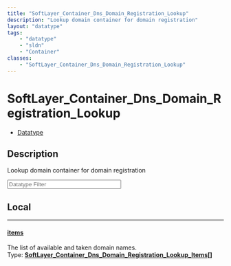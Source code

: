 ```yaml
---
title: "SoftLayer_Container_Dns_Domain_Registration_Lookup"
description: "Lookup domain container for domain registration"
layout: "datatype"
tags:
    - "datatype"
    - "sldn"
    - "Container"
classes:
    - "SoftLayer_Container_Dns_Domain_Registration_Lookup"
---
```


# SoftLayer_Container_Dns_Domain_Registration_Lookup
<div id='service-datatype'>
    <ul id='sldn-reference-tabs'>
        <li id='datatype'> <a href='/reference/datatypes/SoftLayer_Container_Dns_Domain_Registration_Lookup' >Datatype</a></li>
    </ul>
</div>

## Description 


Lookup domain container for domain registration 





<!-- Filer BEGIN -->
<div class="view-filters">
        <div class="clearfix">
            <div class="search-input-box">
                <input placeholder="Datatype Filter" onkeyup="titleSearch(inputId='prop-input', divId='properties', elementClass='prop-row')" 
                    type="text" id="prop-input" value="" size="30" maxlength="128" class="form-text">
            </div>
        </div>
</div>
<!-- Filer END -->

<div id="properties" class="content">
<div id="localProperties" class="prop-content" >

## Local
<div class="prop-row">

-----
[items]: #items
#### [items]
The list of available and taken domain names.  
<span class="type-label">Type: </span>**<a href='/reference/datatypes/SoftLayer_Container_Dns_Domain_Registration_Lookup_Items'>SoftLayer_Container_Dns_Domain_Registration_Lookup_Items[] </a>**  



</div>
</div>
<!-- LOCAL PROPERTY END -->

</div>


